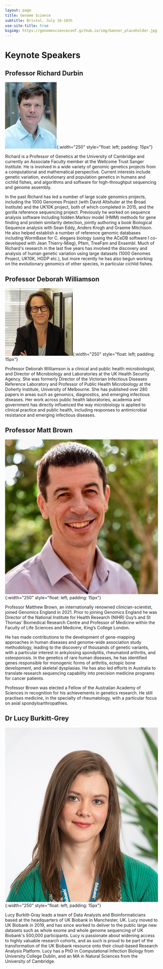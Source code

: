 ```yaml
---
layout: page
title: Genome Science
subtitle: Bristol, July 16-18th
use-site-title: true
bigimg: https://genomescienceconf.github.io/img/banner_placeholder.jpg
---
```


# Keynote Speakers

## Professor Richard Durbin

![Richard Durbin](/assets/img/richard-durbin.jpg){:width="250" style="float: left; padding: 15px"}

Richard is a Professor of Genetics at the University of Cambridge and currently an Associate Faculty member at the Wellcome Trust Sanger Institute. He is involved in a wide variety of genomic genetics projects from a computational and mathematical perspective. Current interests include genetic variation, evolutionary and population genetics in humans and cichlid fishes, and algorithms and software for high-throughput sequencing and genome assembly.

In the past Richard has led a number of large scale genomics projects, including the 1000 Genomes Project (with David Altshuler at the Broad Institute) and the UK10K project, both of which completed in 2015, and the gorilla reference sequencing project. Previously he worked on sequence analysis software including hidden Markov model (HMM) methods for gene finding and protein similarity detection, jointly authoring a book Biological Sequence analysis with Sean Eddy, Anders Krogh and Graeme Mitchison. He also helped establish a number of reference genomic databases including WormBase for C. elegans biology (using the ACeDB software I co-developed with Jean Thierry-Mieg), Pfam, TreeFam and Ensembl. Much of Richard's research in the last five years has involved the discovery and analysis of human genetic variation using large datasets (1000 Genomes Project, UK10K, HGDP etc.), but more recently he has also begun working on the evolutionary genomics of other species, in particular cichlid fishes.

## Professor Deborah Williamson

![Deborah Williamson](/assets/img/Deborah-Williamson.jpg){:width="250" style="float: left; padding: 15px"}

Professor Deborah Williamson is a clinical and public health microbiologist, and Director of Microbiology and Laboratories at the UK Health Security Agency.  She was formerly Director of the Victorian Infectious Diseases Reference Laboratory and Professor of Public Health Microbiology at the Doherty Institute, University of Melbourne. She has published over 280 papers in areas such as genomics, diagnostics, and emerging infectious diseases. Her work across public health laboratories, academia and government has directly influenced the way microbiology is applied to clinical practice and public health, including responses to antimicrobial resistance and emerging infectious diseases.  

##  Professor Matt Brown

![Matt Brown](/assets/img/matt-brown.jpg){:width="250" style="float: left; padding: 15px"}

Professor Matthew Brown, an internationally renowned clinician-scientist, joined Genomics England in 2021. Prior to joining Genomics England he was Director of the National Institute for Health Research (NIHR) Guy’s and St Thomas’ Biomedical Research Centre and Professor of Medicine within the Faculty of Life Sciences and Medicine, King’s College London.

He has made contributions to the development of gene-mapping approaches in human diseases and genome-wide association study methodology, leading to the discovery of thousands of genetic variants, with a particular interest in ankylosing spondylitis, rheumatoid arthritis, and osteoporosis. In the genetics of rare human diseases, he has identified genes responsible for monogenic forms of arthritis, ectopic bone development, and skeletal dysplasias. He has also led efforts in Australia to translate research sequencing capability into precision medicine programs for cancer patients.

Professor Brown was elected a Fellow of the Australian Academy of Sciences in recognition for his achievements in genetics research. He still practises medicine, in the specialty of rheumatology, with a particular focus on axial spondyloarthropathies.


## Dr Lucy Burkitt-Grey 
![Lucy Burkitt-Gray ](/assets/img/Lucy-Burkitt-Grey.jpg){:width="250" style="float: left; padding: 15px"}

Lucy Burkitt-Gray leads a team of Data Analysts and Bioinformaticians based at the headquarters of UK Biobank in Manchester, UK. Lucy moved to UK Biobank in 2019, and has since worked to deliver to the public large new datasets such as whole exome and whole genome sequencing of UK Biobank's 500,000 participants. Lucy is passionate about widening access to highly valuable research cohorts, and as such is proud to be part of the transformation of the UK Biobank resource onto their cloud-based Research Analysis Platform. Lucy has a PhD in Computational Infection Biology from University College Dublin, and an MA in Natural Sciences from the University of Cambridge. 



